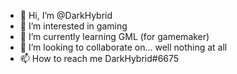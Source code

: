 - 👋 Hi, I’m @DarkHybrid
- 👀 I’m interested in gaming
- 🌱 I’m currently learning GML (for gamemaker)
- 💞️ I’m looking to collaborate on... well nothing at all
- 📫 How to reach me DarkHybrid#6675

<!---
DarkHybrid/DarkHybrid is a ✨ special ✨ repository because its `README.md` (this file) appears on your GitHub profile.
You can click the Preview link to take a look at your changes.
--->

